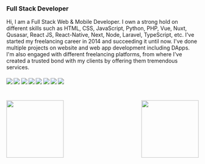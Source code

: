 ### Full Stack Developer

Hi, I am a Full Stack Web & Mobile Developer. I own a strong hold on different skills such as HTML, CSS, JavaScript, Python, PHP, Vue, Nuxt, Qusasar, React JS, React-Native, Next,  Node, Laravel, TypeScript, etc. I've started my freelancing career in 2014 and succeeding it until now. I've done multiple projects on website and web app development including DApps. I'm also engaged with different freelancing platforms, from where I've created a trusted bond with my clients by offering them tremendous services.   

####     ![](https://img.shields.io/badge/Vue-blue)  ![](https://img.shields.io/badge/Nuxt-blue)  ![](https://img.shields.io/badge/React-blue) ![](https://img.shields.io/badge/Node-blue)    ![](https://img.shields.io/badge/Laravel-blue) ![](https://img.shields.io/badge/Next-blue) ![](https://img.shields.io/badge/Web3.js-blue) ![](https://img.shields.io/badge/TailwindCSS-blue)
 
<h1 align="center"></h1>
<img align="left" height="150px" src="https://github-readme-stats.vercel.app/api?username=storyofsoft&show_icons=true&theme=merko&count_private=true" />
<img align="right" height="150px" src="https://github-readme-stats.vercel.app/api/top-langs/?username=storyofsoft&layout=compact&theme=merko&count_private=true" /> 
<img height="150px" />
<br/>  

<br />
